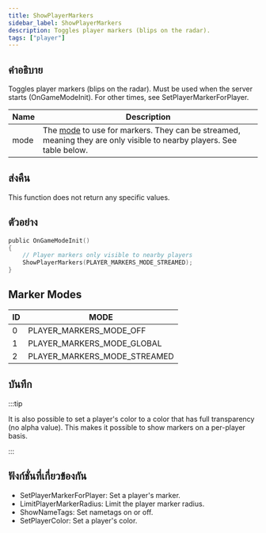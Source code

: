 ```yaml
---
title: ShowPlayerMarkers
sidebar_label: ShowPlayerMarkers
description: Toggles player markers (blips on the radar).
tags: ["player"]
---
```


## คำอธิบาย

Toggles player markers (blips on the radar). Must be used when the server starts (OnGameModeInit). For other times, see SetPlayerMarkerForPlayer.

| Name | Description                                                                                                                           |
| ---- | ------------------------------------------------------------------------------------------------------------------------------------- |
| mode | The [mode](#marker-modes) to use for markers. They can be streamed, meaning they are only visible to nearby players. See table below. |

## ส่งคืน

This function does not return any specific values.

## ตัวอย่าง

```c
public OnGameModeInit()
{
    // Player markers only visible to nearby players
    ShowPlayerMarkers(PLAYER_MARKERS_MODE_STREAMED);
}
```

## Marker Modes

| ID  | MODE                         |
| --- | ---------------------------- |
| 0   | PLAYER_MARKERS_MODE_OFF      |
| 1   | PLAYER_MARKERS_MODE_GLOBAL   |
| 2   | PLAYER_MARKERS_MODE_STREAMED |

## บันทึก

:::tip

It is also possible to set a player's color to a color that has full transparency (no alpha value). This makes it possible to show markers on a per-player basis.

:::

## ฟังก์ชั่นที่เกี่ยวข้องกัน

- SetPlayerMarkerForPlayer: Set a player's marker.
- LimitPlayerMarkerRadius: Limit the player marker radius.
- ShowNameTags: Set nametags on or off.
- SetPlayerColor: Set a player's color.
